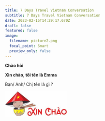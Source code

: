 ```yaml
---
title: 7 Days Travel Vietnam Conversation
subtitle: 7 Days Travel Vietnam Conversation
date: 2023-02-15T14:29:17.670Z
draft: false
featured: false
image:
  filename: picture2.png
  focal_point: Smart
  preview_only: false
---
```

**Chào hỏi**

**Xin chào, tôi tên là Emma**

Bạn/ Anh/ Chị tên là gì ?

![](picture1-1.png)